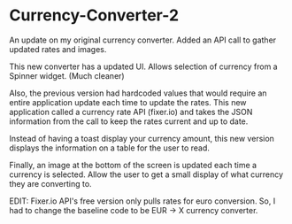 # Currency-Converter-2
An update on my original currency converter. Added an API call to gather updated rates and images.

This new converter has a updated UI. Allows selection of currency from a Spinner widget. (Much cleaner)

Also, the previous version had hardcoded values that would require an entire application update each time to update the rates.
This new application called a currency rate API (fixer.io) and takes the JSON information from the call to keep the rates
current and up to date.

Instead of having a toast display your currency amount, this new version displays the information on a table for the user to read.

Finally, an image at the bottom of the screen is updated each time a currency is selected. Allow the user to get a small display
of what currency they are converting to.

EDIT: 
Fixer.io API's free version only pulls rates for euro conversion. So, I had to change the baseline code to be EUR -> X currency converter. 
